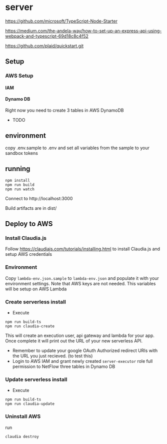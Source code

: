 # server

https://github.com/microsoft/TypeScript-Node-Starter

https://medium.com/the-andela-way/how-to-set-up-an-express-api-using-webpack-and-typescript-69d18c8c4f52

https://github.com/plaid/quickstart.git

## Setup

### AWS Setup

#### IAM

#### Dynamo DB
Right now you need to create 3 tables in AWS DynamoDB
* TODO


## environment
copy .env.sample to .env and set all variables from the sample to your sandbox tokens

## running
    npm install
    npm run build
    npm run watch

Connect to http://localhost:3000

Build artifacts are in dist/


## Deploy to AWS

### Install Claudia.js
Follow https://claudiajs.com/tutorials/installing.html to install Claudia.js and setup AWS credentials

### Environment
Copy `lambda-env.json.sample` to  `lambda-env.json` and populate it with your environment settings. Note that AWS keys are not needed. This variables will be setup on AWS Lambda

### Create serverless install
* Execute 
```
npm run build-ts
npm run claudia-create
```

This will create an execution user, api gateway and lambda for your app. Once complete it will print out the URL of your new serverless API. 

* Remember to update your google OAuth Authorized redirect URIs with the URL you just recieved. (to test this)
* Login to AWS IAM and grant newly created `server-executor` role full permission to NetFlow three tables in Dynamo DB

### Update serverless install
* Execute 
```
npm run build-ts
npm run claudia-update
```

### Uninstall AWS
run 
```shell
claudia destroy
```
